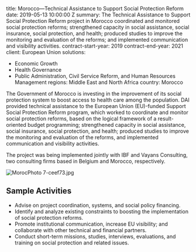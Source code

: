 
title: Morocco—Technical Assistance to Support Social Protection Reform
date: 2019-05-13 10:00:00 Z
summary: The Technical Assistance to Support Social Protection Reform project in Morocco
  coordinated and monitored social protection reforms; strengthened capacity in social
  assistance, social insurance, social protection, and health; produced studies to
  improve the monitoring and evaluation of the reforms; and implemented communication
  and visibility activities.
contract-start-year: 2019
contract-end-year: 2021
client: European Union
solutions:
- Economic Growth
- Health Governance
- Public Administration, Civil Service Reform, and Human Resources Management
regions: Middle East and North Africa
country: Morocco


The Government of Morocco is investing in the improvement of its social protection system to boost access to health care among the population. DAI provided technical assistance to the European Union (EU)-funded Support Social Protection Reform program, which worked to coordinate and monitor social protection reforms, based on the logical framework of a result-oriented budget programming; strengthened capacity in social assistance, social insurance, social protection, and health; produced studies to improve the monitoring and evaluation of the reforms, and implemented communication and visibility activities.

The project was being implemented jointly with IBF and Vayans Consulting, two consulting firms based in Belgium and Morocco, respectively.

![MorocPhoto 7-ceef73.jpg](/uploads/MorocPhoto%207-ceef73.jpg)

## Sample Activities

* Advise on project coordination, systems, and social policy financing.
* Identify and analyze existing constraints to boosting the implementation of social protection reforms.
* Promote institutional communication, increase EU visibility; and collaborate with other technical and financial partners.
* Conduct short-term missions, studies, interviews, evaluations, and training on social protection and related issues.
